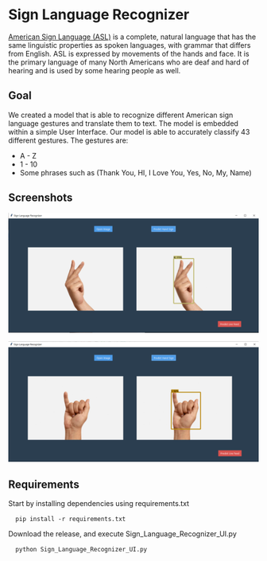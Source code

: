 # Sign Language Recognizer
[American Sign Language (ASL)](https://www.nidcd.nih.gov/health/american-sign-language) is a complete, natural language that has the same linguistic properties as spoken languages, with grammar that differs from English. ASL is expressed by movements of the hands and face. It is the primary language of many North Americans who are deaf and hard of hearing and is used by some hearing people as well.

## Goal
We created a model that is able to recognize different American sign language gestures and translate them to text. The model is embedded within a simple User Interface. Our model is able to accurately classify 43 different gestures. The gestures are:
* A - Z
* 1 - 10
* Some phrases such as (Thank You, HI, I Love You, Yes, No, My, Name)

## Screenshots
<p align="center">
  <img src="https://github.com/mkldhz/Sign-Language-Recognizer/blob/main/Screenshots/K.png?raw=true"/>
</p>

<p align="center">
  <img src="https://github.com/mkldhz/Sign-Language-Recognizer/blob/main/Screenshots/I.png?raw=true"/>
</p>

## Requirements
Start by installing dependencies using requirements.txt
```shell
  pip install -r requirements.txt
  ```
Download the release, and execute Sign_Language_Recognizer_UI.py
```shell
  python Sign_Language_Recognizer_UI.py
  ```
